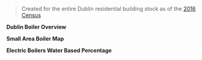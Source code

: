 > Created for the entire Dublin residential building stock as of the [2016 Census](https://www.cso.ie/en/census/census2016reports/census2016smallareapopulationstatistics/)

**Dublin Boiler Overview**

<object type="text/html" data="../../html/dublin_boiler_totals.html" width="2000" height="450" frameborder="0"></object>

**Small Area Boiler Map**

<object type="text/html" data="../../html/dublin_small_area_boilers.html" width="2000" height="1000" frameborder="0"></object>

**Electric Boilers Water Based Percentage**

<object type="text/html" data="../../html/boilers_water_based.html" width="2000" height="1000" frameborder="0"></object>
